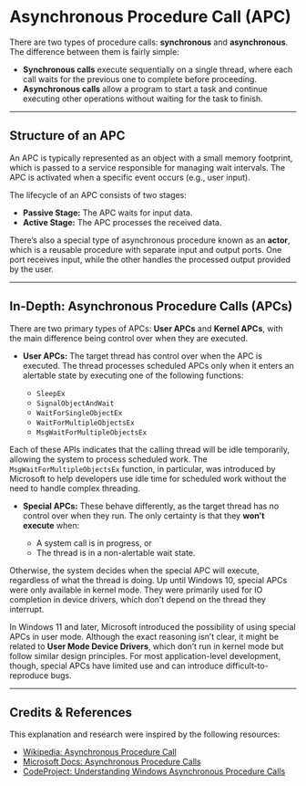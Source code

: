 # Asynchronous Procedure Call (APC)

There are two types of procedure calls: **synchronous** and **asynchronous**. The difference between them is fairly simple:

- **Synchronous calls** execute sequentially on a single thread, where each call waits for the previous one to complete before proceeding.
- **Asynchronous calls** allow a program to start a task and continue executing other operations without waiting for the task to finish.

---

## Structure of an APC

An APC is typically represented as an object with a small memory footprint, which is passed to a service responsible for managing wait intervals. The APC is activated when a specific event occurs (e.g., user input).

The lifecycle of an APC consists of two stages:

- **Passive Stage:** The APC waits for input data.
- **Active Stage:** The APC processes the received data.

There’s also a special type of asynchronous procedure known as an **actor**, which is a reusable procedure with separate input and output ports. One port receives input, while the other handles the processed output provided by the user.

---

## In-Depth: Asynchronous Procedure Calls (APCs)

There are two primary types of APCs: **User APCs** and **Kernel APCs**, with the main difference being control over when they are executed.

- **User APCs:** The target thread has control over when the APC is executed. The thread processes scheduled APCs only when it enters an alertable state by executing one of the following functions:

  - `SleepEx`
  - `SignalObjectAndWait`
  - `WaitForSingleObjectEx`
  - `WaitForMultipleObjectsEx`
  - `MsgWaitForMultipleObjectsEx`

Each of these APIs indicates that the calling thread will be idle temporarily, allowing the system to process scheduled work. The `MsgWaitForMultipleObjectsEx` function, in particular, was introduced by Microsoft to help developers use idle time for scheduled work without the need to handle complex threading.

- **Special APCs:** These behave differently, as the target thread has no control over when they run. The only certainty is that they **won’t execute** when:

  - A system call is in progress, or
  - The thread is in a non-alertable wait state.

Otherwise, the system decides when the special APC will execute, regardless of what the thread is doing. Up until Windows 10, special APCs were only available in kernel mode. They were primarily used for IO completion in device drivers, which don’t depend on the thread they interrupt.

In Windows 11 and later, Microsoft introduced the possibility of using special APCs in user mode. Although the exact reasoning isn’t clear, it might be related to **User Mode Device Drivers**, which don’t run in kernel mode but follow similar design principles. For most application-level development, though, special APCs have limited use and can introduce difficult-to-reproduce bugs.

---

## Credits & References

This explanation and research were inspired by the following resources:

- [Wikipedia: Asynchronous Procedure Call](https://en.wikipedia.org/wiki/Asynchronous_procedure_call)
- [Microsoft Docs: Asynchronous Procedure Calls](https://learn.microsoft.com/en-us/windows/win32/sync/asynchronous-procedure-calls)
- [CodeProject: Understanding Windows Asynchronous Procedure Calls](https://www.codeproject.com/Articles/5355373/Understanding-Windows-Asynchronous-Procedure-Calls)

